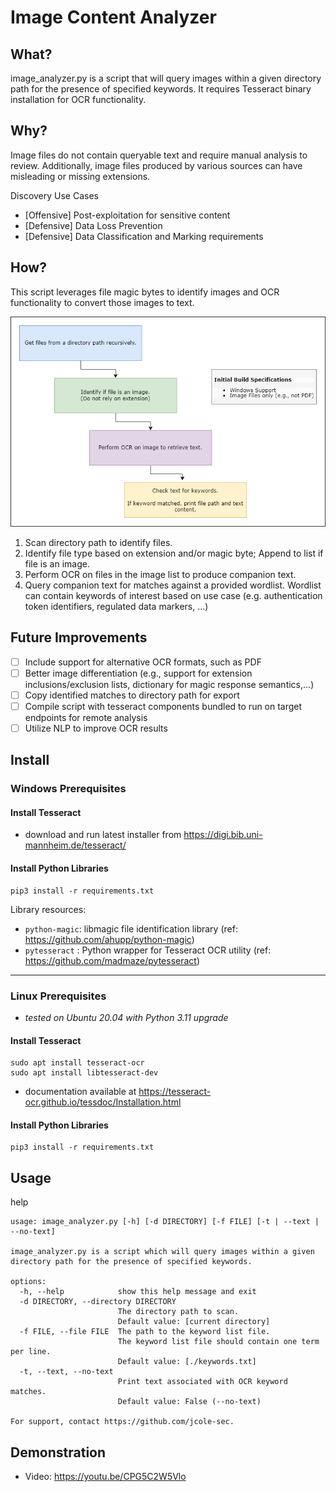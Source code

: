 # Image Content Analyzer

## What?

image_analyzer.py is a script that will query images within a given directory path for the presence of specified keywords. It requires Tesseract binary installation for OCR functionality.

## Why?

Image files do not contain queryable text and require manual analysis to review. Additionally, image files produced by various sources can have misleading or missing extensions. 

Discovery Use Cases
- [Offensive] Post-exploitation for sensitive content
- [Defensive] Data Loss Prevention
- [Defensive] Data Classification and Marking requirements

## How?

This script leverages file magic bytes to identify images and OCR functionality to convert those images to text.

![Design](resources/mod1_design.png)

1. Scan directory path to identify files.
2. Identify file type based on extension and/or magic byte; Append to list if file is an image.
3. Perform OCR on files in the image list to produce companion text.
4. Query companion text for matches against a provided wordlist. Wordlist can contain keywords of interest based on use case (e.g. authentication token identifiers, regulated data markers, ...) 

## Future Improvements

- [ ] Include support for alternative OCR formats, such as PDF
- [ ] Better image differentiation (e.g., support for extension inclusions/exclusion lists, dictionary for magic response semantics,...)
- [ ] Copy identified matches to directory path for export
- [ ] Compile script with tesseract components bundled to run on target endpoints for remote analysis
- [ ] Utilize NLP to improve OCR results

## Install

### Windows Prerequisites

#### Install Tesseract
- download and run latest installer from https://digi.bib.uni-mannheim.de/tesseract/

#### Install Python Libraries
```
pip3 install -r requirements.txt
```

Library resources:
- `python-magic`: libmagic file identification library (ref: https://github.com/ahupp/python-magic)
- `pytesseract` : Python wrapper for Tesseract OCR utility (ref: https://github.com/madmaze/pytesseract)

---

### Linux Prerequisites 
- *tested on Ubuntu 20.04 with Python 3.11 upgrade*

#### Install Tesseract

```
sudo apt install tesseract-ocr
sudo apt install libtesseract-dev
```
- documentation available at https://tesseract-ocr.github.io/tessdoc/Installation.html

#### Install Python Libraries
```
pip3 install -r requirements.txt
```

## Usage

help
```
usage: image_analyzer.py [-h] [-d DIRECTORY] [-f FILE] [-t | --text | --no-text]

image_analyzer.py is a script which will query images within a given directory path for the presence of specified keywords.

options:
  -h, --help            show this help message and exit
  -d DIRECTORY, --directory DIRECTORY
                        The directory path to scan.
                        Default value: [current directory]
  -f FILE, --file FILE  The path to the keyword list file.
                        The keyword list file should contain one term per line.
                        Default value: [./keywords.txt]
  -t, --text, --no-text
                        Print text associated with OCR keyword matches.
                        Default value: False (--no-text)

For support, contact https://github.com/jcole-sec.
```

## Demonstration

- Video: https://youtu.be/CPG5C2W5Vlo
